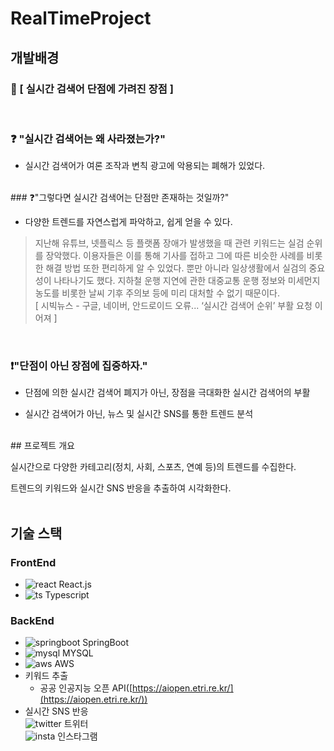 # RealTimeProject
## 개발배경

### 📌 [ 실시간 검색어 단점에 가려진 장점 ]  
<br/>

### ❓ "실시간 검색어는 왜 사라졌는가?"

 - 실시간 검색어가 여론 조작과 변칙 광고에 악용되는 폐해가 있었다.

<br/>
### ❓"그렇다면 실시간 검색어는 단점만 존재하는 것일까?"

 - 다양한 트렌드를 자연스럽게 파악하고, 쉽게 얻을 수 있다.

> 지난해 유튜브, 넷플릭스 등 플랫폼 장애가 발생했을 때 관련 키워드는 실검 순위를 장악했다. 이용자들은 이를 통해 기사를 접하고 그에 따른 비슷한 사례를 비롯한 해결 방법 또한 편리하게 알 수 있었다.
뿐만 아니라 일상생활에서 실검의 중요성이 나타나기도 했다. 지하철 운행 지연에 관한 대중교통 운행 정보와 미세먼지 농도를 비롯한 날씨 기후 주의보 등에 미리 대처할 수 없기 때문이다.  
[ 시빅뉴스 - 구글, 네이버, 안드로이드 오류... ‘실시간 검색어 순위’ 부활 요청 이어져 ]

<br/>
  
### ❗"단점이 아닌 장점에 집중하자."

 - 단점에 의한 실시간 검색어 폐지가 아닌, 장점을 극대화한 실시간 검색어의 부활

 - 실시간 검색어가 아닌, 뉴스 및 실시간 SNS를 통한 트렌드 분석  
  
<br/>
## 프로젝트 개요

실시간으로 다양한 카테고리(정치, 사회, 스포츠, 연예 등)의 트렌드를 수집한다.

트렌드의 키워드와 실시간 SNS 반응을 추출하여 시각화한다.  
<br/>
  
## 기술 스택
### FrontEnd

- ![react](https://media.discordapp.net/attachments/805960914951864360/828619047054475274/unknown.png) React.js  
- ![ts](https://media.discordapp.net/attachments/805960914951864360/828614135394336799/typescript.png) Typescript

### BackEnd

- ![springboot](https://media.discordapp.net/attachments/805960914951864360/828618236270084137/unknown.png) SpringBoot
- ![mysql](https://media.discordapp.net/attachments/805960914951864360/828618351337144350/unknown.png) MYSQL
- ![aws](https://media.discordapp.net/attachments/805960914951864360/828618503393247252/unknown.png) AWS
- 키워드 추출
    - 공공 인공지능 오픈 API([https://aiopen.etri.re.kr/](https://aiopen.etri.re.kr/))
- 실시간 SNS 반응  
    ![twitter](https://media.discordapp.net/attachments/805960914951864360/828620354301329488/unknown.png) 트위터  
    ![insta](https://media.discordapp.net/attachments/805960914951864360/828619650866610196/unknown.png) 인스타그램
